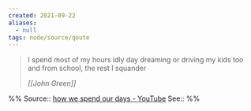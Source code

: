```yaml
---
created: 2021-09-22
aliases:
  - null
tags: node/source/qoute
---
```

> I spend most of my hours idly day dreaming or driving my kids too and from school, the rest I squander
>
> <cite>[[John Green]]</cite>

%%
Source:: [how we spend our days - YouTube](https://youtu.be/job52mBUvjc?t=142)
See:: 
%%
